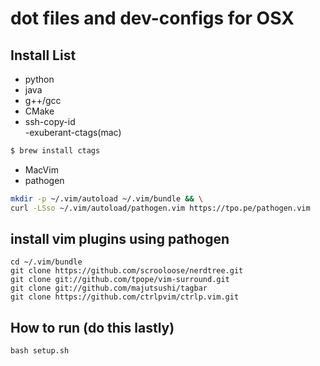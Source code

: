 # dot files and  dev-configs for OSX

## Install List
  - python   
  - java   
  - g++/gcc   
  - CMake
  - ssh-copy-id   
  -exuberant-ctags(mac)
```sh
$ brew install ctags
```
  - MacVim   
  - pathogen
```sh
mkdir -p ~/.vim/autoload ~/.vim/bundle && \
curl -LSso ~/.vim/autoload/pathogen.vim https://tpo.pe/pathogen.vim
```

## install vim plugins using pathogen
```
cd ~/.vim/bundle
git clone https://github.com/scrooloose/nerdtree.git
git clone git://github.com/tpope/vim-surround.git 
git clone git://github.com/majutsushi/tagbar 
git clone https://github.com/ctrlpvim/ctrlp.vim.git

```
## How to run (do this lastly)
```
bash setup.sh
```


